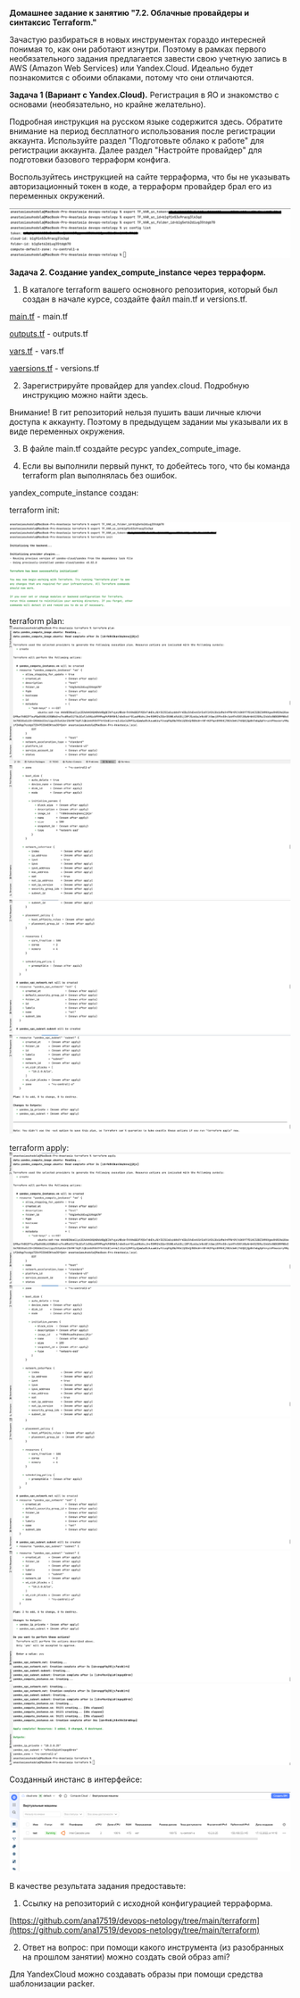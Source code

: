 **Домашнее задание к занятию "7.2. Облачные провайдеры и синтаксис Terraform."**

Зачастую разбираться в новых инструментах гораздо интересней понимая то, как они работают изнутри. Поэтому в рамках первого 
необязательного задания предлагается завести свою учетную запись в AWS (Amazon Web Services) или Yandex.Cloud. 
Идеально будет познакомится с обоими облаками, потому что они отличаются.

**Задача 1 (Вариант с Yandex.Cloud).** 
Регистрация в ЯО и знакомство с основами (необязательно, но крайне желательно).

Подробная инструкция на русском языке содержится здесь.
Обратите внимание на период бесплатного использования после регистрации аккаунта.
Используйте раздел "Подготовьте облако к работе" для регистрации аккаунта. Далее раздел "Настройте провайдер" 
для подготовки базового терраформ конфига.

Воспользуйтесь инструкцией на сайте терраформа, что бы не указывать авторизационный токен в коде, 
а терраформ провайдер брал его из переменных окружений.

![img_78.png](../../images/img_78.png)

**Задача 2. Создание yandex_compute_instance через терраформ.**

1. В каталоге terraform вашего основного репозитория, который был создан в начале курсе, создайте файл main.tf и versions.tf.

[main.tf](../../terraform/main.tf) - main.tf

[outputs.tf](../../terraform/outputs.tf) - outputs.tf

[vars.tf](../../terraform/vars.tf) - vars.tf

[vaersions.tf](../../terraform/versions.tf) - versions.tf

2. Зарегистрируйте провайдер для yandex.cloud. Подробную инструкцию можно найти здесь.

Внимание! В гит репозиторий нельзя пушить ваши личные ключи доступа к аккаунту. 
Поэтому в предыдущем задании мы указывали их в виде переменных окружения.

3. В файле main.tf создайте ресурс yandex_compute_image.

4. Если вы выполнили первый пункт, то добейтесь того, что бы команда terraform plan выполнялась без ошибок.

yandex_compute_instance создан:

terraform init:

![img_80.png](../../images/img_80.png)

terraform plan:
![img_81.png](../../images/img_81.png)
![img_82.png](../../images/img_82.png)
![img_83.png](../../images/img_83.png)
![img_84.png](../../images/img_84.png)

terraform apply:
![img_86.png](../../images/img_86.png)
![img_87.png](../../images/img_87.png)
![img_88.png](../../images/img_88.png)
![img_89.png](../../images/img_89.png)
![img_90.png](../../images/img_90.png)

Созданный инстанс в интерфейсе:

![img_91.png](../../images/img_91.png)

В качестве результата задания предоставьте:

1. Ссылку на репозиторий с исходной конфигурацией терраформа.

[https://github.com/ana17519/devops-netology/tree/main/terraform](https://github.com/ana17519/devops-netology/tree/main/terraform)

2. Ответ на вопрос: при помощи какого инструмента (из разобранных на прошлом занятии) можно создать свой образ ami?

Для YandexCloud можно создавать образы при помощи средства шаблонизации packer.
